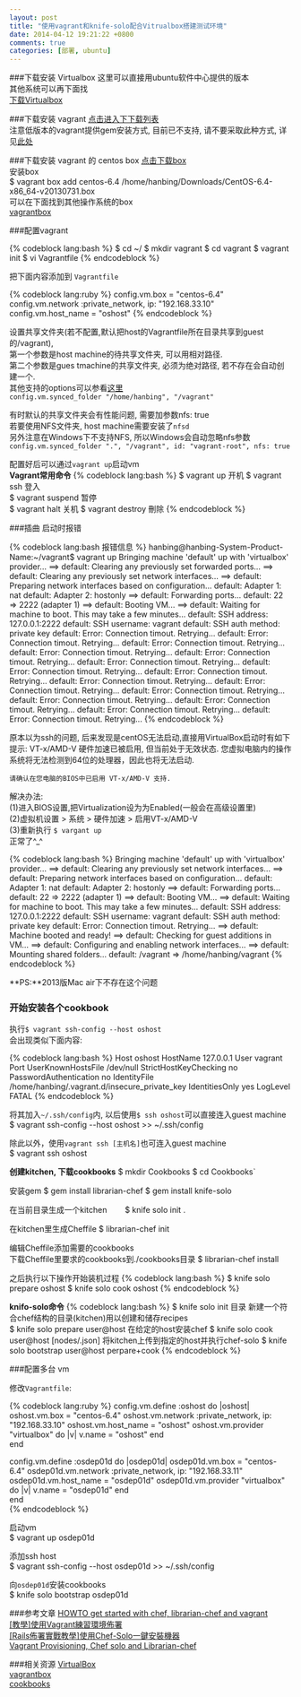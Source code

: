 ```yaml
---
layout: post
title: "使用vagrant和knife-solo配合Vitrualbox搭建测试环境"
date: 2014-04-12 19:21:22 +0800
comments: true
categories: [部署, ubuntu]
---
```

###下载安装 Virtualbox
这里可以直接用ubuntu软件中心提供的版本    
其他系统可以再下面找  
[下载Virtualbox](https://www.virtualbox.org/wiki/Downloads)

###下载安装 vagrant
[点击进入下下载列表](https://www.vagrantup.com/downloads.html)  
注意低版本的vagrant提供gem安装方式, 目前已不支持, 请不要采取此种方式, 详见[此处](http://mitchellh.com/abandoning-rubygems)    

###下载安装 vagrant 的 centos box
[点击下载box](http://developer.nrel.gov/downloads/vagrant-boxes/CentOS-6.4-x86_64-v20130731.box)  
安装box    
    $ vagrant box add centos-6.4 /home/hanbing/Downloads/CentOS-6.4-x86_64-v20130731.box  
可以在下面找到其他操作系统的box  
[vagrantbox](http://www.vagrantbox.es/)  

###配置vagrant

{% codeblock lang:bash %}
$ cd ~/
$ mkdir vagrant
$ cd vagrant
$ vagrant init
$ vi Vagrantfile
{% endcodeblock %}
    
把下面内容添加到 `Vagrantfile`  

{% codeblock lang:ruby %}
config.vm.box = "centos-6.4"
config.vm.network :private_network, ip: "192.168.33.10"
config.vm.host_name = "oshost"
{% endcodeblock %}
  
设置共享文件夹(若不配置,默认把host的Vagrantfile所在目录共享到guest的/vagrant),  
第一个参数是host machine的待共享文件夹, 可以用相对路径.   
第二个参数是gues tmachine的共享文件夹, 必须为绝对路径, 若不存在会自动创建一个.    
其他支持的options可以参看[这里](http://docs.vagrantup.com/v2/synced-folders/basic_usage.html)  
`config.vm.synced_folder "/home/hanbing", "/vagrant"`

有时默认的共享文件夹会有性能问题, 需要加参数nfs: true  
若要使用NFS文件夹, host machine需要安装了`nfsd`  
另外注意在Windows下不支持NFS, 所以Windows会自动忽略nfs参数  
`config.vm.synced_folder ".", "/vagrant", id: "vagrant-root", nfs: true`

配置好后可以通过`vagrant up`启动vm  
**Vagrant常用命令**
{% codeblock lang:bash %}
$ vagrant up 开机 
$ vagrant ssh 登⼊  
$ vagrant suspend 暂停  
$ vagrant halt 关机
$ vagrant destroy 刪除 
{% endcodeblock %}    

###插曲 启动时报错

{% codeblock lang:bash 报错信息 %}
hanbing@hanbing-System-Product-Name:~/vagrant$ vagrant up
Bringing machine 'default' up with 'virtualbox' provider...
==> default: Clearing any previously set forwarded ports...
==> default: Clearing any previously set network interfaces...
==> default: Preparing network interfaces based on configuration...
    default: Adapter 1: nat
    default: Adapter 2: hostonly
==> default: Forwarding ports...
    default: 22 => 2222 (adapter 1)
==> default: Booting VM...
==> default: Waiting for machine to boot. This may take a few minutes...
    default: SSH address: 127.0.0.1:2222
    default: SSH username: vagrant
    default: SSH auth method: private key
    default: Error: Connection timout. Retrying...
    default: Error: Connection timout. Retrying...
    default: Error: Connection timout. Retrying...
    default: Error: Connection timout. Retrying...
    default: Error: Connection timout. Retrying...
    default: Error: Connection timout. Retrying...
    default: Error: Connection timout. Retrying...
    default: Error: Connection timout. Retrying...
    default: Error: Connection timout. Retrying...
    default: Error: Connection timout. Retrying...
    default: Error: Connection timout. Retrying...
    default: Error: Connection timout. Retrying...
    default: Error: Connection timout. Retrying...
    default: Error: Connection timout. Retrying...
    default: Error: Connection timout. Retrying...
{% endcodeblock %}        

原本以为ssh的问题, 后来发现是centOS无法启动,直接用VirtualBox启动时有如下提示:
    VT-x/AMD-V 硬件加速已被启用, 但当前处于无效状态. 您虚拟电脑内的操作系统将无法检测到64位的处理器，因此也将无法启动.

    请确认在您电脑的BIOS中已启用 VT-x/AMD-V 支持.

解决办法:  
(1)进入BIOS设置,把Virtualization设为为Enabled(一般会在高级设置里)  
(2)虚拟机设置 > 系统 > 硬件加速 > 启用VT-x/AMD-V  
(3)重新执行 `$ vargant up`  
正常了^_^

{% codeblock lang:bash %}
Bringing machine 'default' up with 'virtualbox' provider...
==> default: Clearing any previously set network interfaces...
==> default: Preparing network interfaces based on configuration...
    default: Adapter 1: nat
    default: Adapter 2: hostonly
==> default: Forwarding ports...
    default: 22 => 2222 (adapter 1)
==> default: Booting VM...
==> default: Waiting for machine to boot. This may take a few minutes...
    default: SSH address: 127.0.0.1:2222
    default: SSH username: vagrant
    default: SSH auth method: private key
    default: Error: Connection timout. Retrying...
==> default: Machine booted and ready!
==> default: Checking for guest additions in VM...
==> default: Configuring and enabling network interfaces...
==> default: Mounting shared folders...
    default: /vagrant => /home/hanbing/vagrant
{% endcodeblock %}

**PS:**2013版Mac air下不存在这个问题

### 开始安装各个cookbook
执行`$ vagrant ssh-config --host oshost`  
会出现类似下面内容:

{% codeblock lang:bash %}
Host oshost
  HostName 127.0.0.1
  User vagrant
  Port 
  UserKnownHostsFile /dev/null
  StrictHostKeyChecking no
  PasswordAuthentication no
  IdentityFile /home/hanbing/.vagrant.d/insecure_private_key
  IdentitiesOnly yes
  LogLevel FATAL
{% endcodeblock %}  

将其加入`~/.ssh/config`内, 以后使用`$ ssh oshost`可以直接连入guest machine  
    $ vagrant ssh-config --host oshost >> ~/.ssh/config

除此以外，使用`vagrant ssh [主机名]`也可连入guest machine  
    $ vagrant ssh oshost

**创建kitchen, 下载cookbooks**
    $ mkdir Cookbooks
    $ cd Cookbooks`  

安装gem
    $ gem install librarian-chef
    $ gem install knife-solo  

在当前目录生成一个kitchen　　
    $ knife solo init .

在kitchen里生成Cheffile
    $ librarian-chef init  

编辑Cheffile添加需要的cookbooks  
下载Cheffile里要求的cookbooks到./cookbooks目录
    $ librarian-chef install

之后执行以下操作开始装机过程
{% codeblock lang:bash %}
$ knife solo prepare oshost
$ knife solo cook oshost
{% endcodeblock %}   

**knifo-solo命令**
{% codeblock lang:bash %}
$ knife solo init 目录                               新建一个符合chef结构的目录(kitchen)用以创建和储存recipes  
$ knife solo prepare user@host                      在给定的host安装chef
$ knife solo cook user@host [nodes/<hostname>.json] 将kitchen上传到指定的host并执行chef-solo
$ knife solo bootstrap user@host                    perpare+cook
{% endcodeblock %} 

###配置多台 vm

修改`Vagrantfile`:

{% codeblock lang:ruby %}
  config.vm.define :oshost do |oshost|
    oshost.vm.box = "centos-6.4"
    oshost.vm.network :private_network, ip: "192.168.33.10"
    oshost.vm.host_name = "oshost"
    oshost.vm.provider "virtualbox" do |v|
      v.name = "oshost"
    end        
  end
 
  config.vm.define :osdep01d do |osdep01d|
    osdep01d.vm.box = "centos-6.4"
    osdep01d.vm.network :private_network, ip: "192.168.33.11"
    osdep01d.vm.host_name = "osdep01d"
    osdep01d.vm.provider "virtualbox" do |v|
      v.name = "osdep01d"
    end        
  end  
{% endcodeblock %}


启动vm  
    $ vagrant up osdep01d

添加ssh host  
    $ vagrant ssh-config --host osdep01d >> ~/.ssh/config

向`osdep01d`安装cookbooks  
    $ knife solo bootstrap osdep01d

###参考文章
[HOWTO get started with chef, librarian-chef and vagrant](https://fak3r.com/2013/08/30/howto-get-started-with-chef-librarian-chef-and-vagrant/)  
[[教學]使用Vagrant練習環境佈署](http://gogojimmy.net/2013/05/26/vagrant-tutorial/)  
[[Rails佈署實戰教學]使用Chef-Solo一鍵安裝機器](http://gogojimmy.net/2013/06/01/Chef-Solo-Basic-with-Vagrant/)  
[Vagrant Provisioning, Chef solo and Librarian-chef](http://tumblr.nrako.com/post/22320729770/vagrant-chef-librarian)  

###相关资源
[VirtualBox](https://www.virtualbox.org/wiki/Downloads)  
[vagrantbox](http://www.vagrantbox.es/)  
[cookbooks](http://community.opscode.com/cookbooks)  